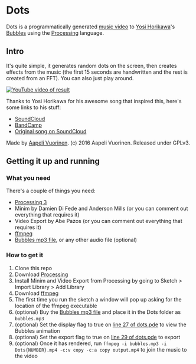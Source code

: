 # Dots

Dots is a programmatically generated [music video](https://youtu.be/j7NIdg9mof0) to [Yosi Horikawa](https://soundcloud.com/yosi-horikawa)'s [Bubbles](https://soundcloud.com/yosi-horikawa/bubbles) using the [Processing](https://processing.org/) language.

## Intro

It's quite simple, it generates random dots on the screen, then creates effects from the music (the first 15 seconds are handwritten and the rest is created from an FFT). You can also just play around.

[![YouTube video of result](https://img.youtube.com/vi/j7NIdg9mof0/0.jpg)](https://www.youtube.com/watch?v=j7NIdg9mof0)

Thanks to Yosi Horikawa for his awesome song that inspired this, here's some links to his stuff:
* [SoundCloud](https://soundcloud.com/yosi-horikawa)
* [BandCamp](https://yosihorikawa.bandcamp.com/)
* [Original song on SoundCloud](https://soundcloud.com/yosi-horikawa/bubbles)

Made by [Aapeli Vuorinen](https://www.aapelivuorinen.com/). (c) 2016 Aapeli Vuorinen. Released under GPLv3.

## Getting it up and running

### What you need
There's a couple of things you need:
* [Processing 3](https://processing.org/download/)
* Minim by Damien Di Fede and Anderson Mills (or you can comment out everything that requires it)
* Video Export by Abe Pazos (or you can comment out everything that requires it)
* [ffmpeg](https://ffmpeg.org/download.html)
* [Bubbles mp3 file](https://yosihorikawa.bandcamp.com/track/bubbles), or any other audio file (optional)

### How to get it
1. Clone this repo
2. Download [Processing](https://processing.org/download/)
3. Install Minim and Video Export from Processing by going to Sketch > Import Library > Add Library
4. Download [ffmpeg](https://ffmpeg.org/download.html)
5. The first time you run the sketch a window will pop up asking for the location of the ffmpeg executable
6. (optional) Buy the [Bubbles mp3 file](https://yosihorikawa.bandcamp.com/track/bubbles) and place it in the Dots folder as `bubbles.mp3`
7. (optional) Set the display flag to true on [line 27 of dots.pde](https://github.com/aapeliv/Dots/blob/master/dots/dots.pde#L27) to view the Bubbles animation
8. (optional) Set the export flag to true on [line 29 of dots.pde](https://github.com/aapeliv/Dots/blob/master/dots/dots.pde#L29) to export
9. (optional) Once it has rendered, run `ffmpeg -i bubbles.mp3 -i Dots{NUMBER}.mp4 -c:v copy -c:a copy output.mp4` to join the music to the video

